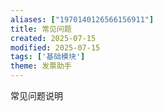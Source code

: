 ```yaml
---
aliases: ["1970140126566156911"]
title: 常见问题
created: 2025-07-15
modified: 2025-07-15
tags: ['基础模块']
theme: 发票助手
---
```


常见问题说明